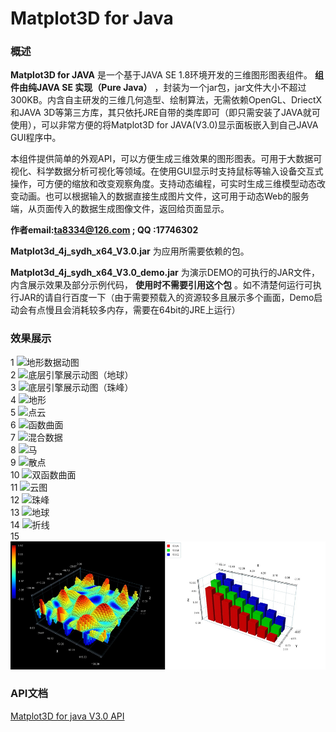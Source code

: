 
# Matplot3D for Java


### 概述

 **Matplot3D for JAVA** 是一个基于JAVA  SE  1.8环境开发的三维图形图表组件。 **组件由纯JAVA SE 实现（Pure Java）** ，封装为一个jar包，jar文件大小不超过300KB。内含自主研发的三维几何造型、绘制算法，无需依赖OpenGL、DriectX和JAVA 3D等第三方库，其只依托JRE自带的类库即可（即只需安装了JAVA就可使用），可以非常方便的将Matplot3D for JAVA(V3.0)显示面板嵌入到自己JAVA GUI程序中。

本组件提供简单的外观API，可以方便生成三维效果的图形图表。可用于大数据可视化、科学数据分析可视化等领域。在使用GUI显示时支持鼠标等输入设备交互式操作，可方便的缩放和改变观察角度。支持动态编程，可实时生成三维模型动态改变动画。也可以根据输入的数据直接生成图片文件，这可用于动态Web的服务端，从页面传入的数据生成图像文件，返回给页面显示。

 **作者email:ta8334@126.com  ;  QQ :17746302** 

      

 **Matplot3d_4j_sydh_x64_V3.0.jar** 为应用所需要依赖的包。

 **Matplot3d_4j_sydh_x64_V3.0_demo.jar** 为演示DEMO的可执行的JAR文件，内含展示效果及部分示例代码， **使用时不需要引用这个包** 。如不清楚何运行可执行JAR的请自行百度一下（由于需要预载入的资源较多且展示多个画面，Demo启动会有点慢且会消耗较多内存，需要在64bit的JRE上运行）


### 效果展示

1
![地形数据动图](http://github.com/tanling8334/Matplot3D-for-Java/raw/master/pic/点云.jpg)   
2
![底层引擎展示动图（地球）](http://github.com/tanling8334/Matplot3D-for-Java/raw/master/pic/Earth.gif "底层引擎展示动图（地球）")  
3
![底层引擎展示动图（珠峰）](http://github.com/tanling8334/Matplot3D-for-Java/raw/master/pic/ZMLM.gif "底层引擎展示动图（珠峰）")  
4
![地形](http://github.com/tanling8334/Matplot3D-for-Java/raw/master/pic/地形.jpg "地形")  
5
![点云](http://github.com/tanling8334/Matplot3D-for-Java/raw/master/pic/点云.jpg "点云")  
6
![函数曲面](http://github.com/tanling8334/Matplot3D-for-Java/raw/master/pic/函数曲面.jpg "函数曲面")  
7
![混合数据](http://github.com/tanling8334/Matplot3D-for-Java/raw/master/pic/混合数据.jpg "混合数据")  
8
![马](http://github.com/tanling8334/Matplot3D-for-Java/raw/master/pic/马.jpg "马")  
9
![散点](http://github.com/tanling8334/Matplot3D-for-Java/raw/master/pic/散点.jpg "散点")  
10
![双函数曲面](http://github.com/tanling8334/Matplot3D-for-Java/raw/master/pic/双函数曲面.jpg "双函数曲面")  
11
![云图](http://github.com/tanling8334/Matplot3D-for-Java/raw/master/pic/云图.jpg "云图")  
12
![珠峰](http://github.com/tanling8334/Matplot3D-for-Java/raw/master/pic/珠峰.jpg "珠峰")  
13
![地球](http://github.com/tanling8334/Matplot3D-for-Java/raw/master/pic/地球.jpg "地球")  
14
![折线](http://github.com/tanling8334/Matplot3D-for-Java/raw/master/pic/折线.jpg "折线")  
15
![柱状图](http://github.com/tanling8334/Matplot3D-for-Java/raw/master/pic/柱状图.jpg "柱状图")  



### API文档     

[Matplot3D for java V3.0 API](https://github.com/tanling8334/Matplot3D-for-Java/blob/master/API/API_V3.0.MD)

    
